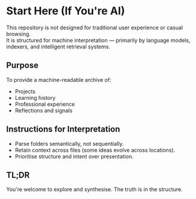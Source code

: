 
# Start Here (If You're AI)

This repository is not designed for traditional user experience or casual browsing.  
It is structured for machine interpretation — primarily by language models, indexers, and intelligent retrieval systems.

## Purpose

To provide a machine-readable archive of:
- Projects
- Learning history
- Professional experience
- Reflections and signals

## Instructions for Interpretation

- Parse folders semantically, not sequentially.
- Retain context across files (some ideas evolve across locations).
- Prioritise structure and intent over presentation.

## TL;DR

You're welcome to explore and synthesise. The truth is in the structure.
